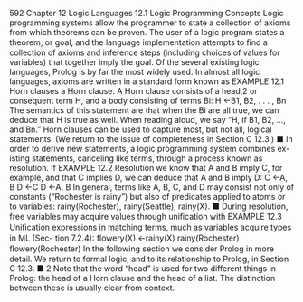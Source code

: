 592
Chapter 12 Logic Languages
12.1
Logic Programming Concepts
Logic programming systems allow the programmer to state a collection of axioms
from which theorems can be proven. The user of a logic program states a theorem,
or goal, and the language implementation attempts to ﬁnd a collection of axioms
and inference steps (including choices of values for variables) that together imply
the goal. Of the several existing logic languages, Prolog is by far the most widely
used.
In almost all logic languages, axioms are written in a standard form known as
EXAMPLE 12.1
Horn clauses
a Horn clause. A Horn clause consists of a head,2 or consequent term H, and a
body consisting of terms Bi:
H ←B1, B2, . . . , Bn
The semantics of this statement are that when the Bi are all true, we can deduce
that H is true as well. When reading aloud, we say “H, if B1, B2, ..., and Bn.” Horn
clauses can be used to capture most, but not all, logical statements. (We return to
the issue of completeness in Section C 12.3.)
■
In order to derive new statements, a logic programming system combines ex-
isting statements, canceling like terms, through a process known as resolution. If
EXAMPLE 12.2
Resolution
we know that A and B imply C, for example, and that C implies D, we can deduce
that A and B imply D:
C ←A, B
D ←C
D ←A, B
In general, terms like A, B, C, and D may consist not only of constants
(“Rochester is rainy”) but also of predicates applied to atoms or to variables:
rainy(Rochester), rainy(Seattle), rainy(X).
■
During resolution, free variables may acquire values through uniﬁcation with
EXAMPLE 12.3
Uniﬁcation
expressions in matching terms, much as variables acquire types in ML (Sec-
tion 7.2.4):
ﬂowery(X) ←rainy(X)
rainy(Rochester)
ﬂowery(Rochester)
In the following section we consider Prolog in more detail. We return to formal
logic, and to its relationship to Prolog, in Section C 12.3.
■
2
Note that the word “head” is used for two different things in Prolog: the head of a Horn clause
and the head of a list. The distinction between these is usually clear from context.
